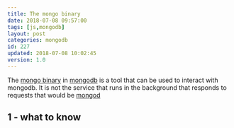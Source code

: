 ```yaml
---
title: The mongo binary
date: 2018-07-08 09:57:00
tags: [js,mongodb]
layout: post
categories: mongodb
id: 227
updated: 2018-07-08 10:02:45
version: 1.0
---
```


The [mongo binary](https://docs.mongodb.com/manual/reference/program/mongo/) in [mongodb](https://www.mongodb.com/) is a tool that can be used to interact with mongodb. It is not the service that runs in the background that responds to requests that would be [mongod]()

<!-- more -->

## 1 - what to know
